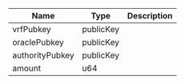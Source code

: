 

| Name | Type | Description |
|--|--|--|
| vrfPubkey | publicKey |  |
| oraclePubkey | publicKey |  |
| authorityPubkey | publicKey |  |
| amount | u64 |  |
